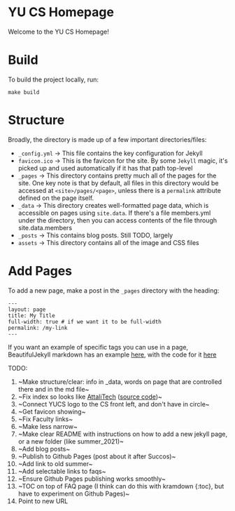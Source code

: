 # YU CS Homepage
Welcome to the YU CS Homepage!

# Build
To build the project locally, run:
```
make build
```

# Structure
Broadly, the directory is made up of a few important directories/files:
- `_config.yml` &rarr; This file contains the key configuration for Jekyll
- `favicon.ico` &rarr; This is the favicon for the site. By some `Jekyll` magic, it's picked up and used automatically if it has that path top-level
- `_pages` &rarr; This directory contains pretty much all of the pages for the site. One key note is that by default, all files in this directory would be accessed at `<site>/pages/<page>`, unless there is a `permalink` attribute defined on the page itself.
- `_data` &rarr; This directory creates well-formatted page data, which is accessible on pages using `site.data`. If there's a file members.yml under the directory, then you can access contents of the file through site.data.members
- `_posts` &rarr; This contains blog posts. Still TODO, largely
- `assets` &rarr; This directory contains all of the image and CSS files

# Add Pages
To add a new page, make a post in the `_pages` directory with the heading:
```
---
layout: page
title: My Title
full-width: true # if we want it to be full-width
permalink: /my-link
---
```

If you want an example of specific tags you can use in a page, BeautifulJekyll markdown has an example [here](https://beautifuljekyll.com/2020-02-28-test-markdown/), with the code for it [here](https://raw.githubusercontent.com/daattali/beautiful-jekyll/master/_posts/2020-02-28-test-markdown.md)


TODO:
1. ~Make structure/clear: info in _data, words on page that are controlled there and in the md file~
2. ~Fix index so looks like [AttaliTech](https://attalitech.com) ([source code](https://github.com/daattali/attalitech))~
3. ~Connect YUCS logo to the CS front left, and don't have in circle~
4. ~Get favicon showing~
5. ~Fix Faculty links~
6. ~Make less narrow~
7. ~Make clear README with instructions on how to add a new jekyll page, or a new folder (like summer_2021)~
8.  ~Add blog posts~
9.  ~Publish to Github Pages (post about it after Succos)~
10. ~Add link to old summer~
11. ~Add selectable links to faqs~
13. ~Ensure Github Pages publishing works smoothly~
14. ~TOC on top of FAQ page (I think can do this with kramdown {:toc}, but have to experiment on Github Pages)~
15. Point to new URL
